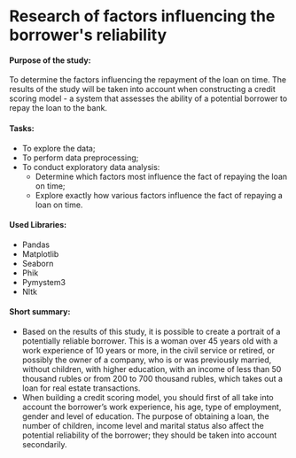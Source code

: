 # Research of factors influencing the borrower's reliability

#### Purpose of the study:

To determine the factors influencing the repayment of the loan on time. The results of the study will be taken into account when constructing a credit scoring model - a system that assesses the ability of a potential borrower to repay the loan to the bank.

#### Tasks:
- To explore the data;
- To perform data preprocessing;
- To conduct exploratory data analysis:
    - Determine which factors most influence the fact of repaying the loan on time;
    - Explore exactly how various factors influence the fact of repaying a loan on time.

#### Used Libraries:
- Pandas
- Matplotlib
- Seaborn
- Phik
- Pymystem3
- Nltk

#### Short summary:
- Based on the results of this study, it is possible to create a portrait of a potentially reliable borrower. This is a woman over 45 years old with a work experience of 10 years or more, in the civil service or retired, or possibly the owner of a company, who is or was previously married, without children, with higher education, with an income of less than 50 thousand rubles or from 200 to 700 thousand rubles, which takes out a loan for real estate transactions.
- When building a credit scoring model, you should first of all take into account the borrower’s work experience, his age, type of employment, gender and level of education. The purpose of obtaining a loan, the number of children, income level and marital status also affect the potential reliability of the borrower; they should be taken into account secondarily.
